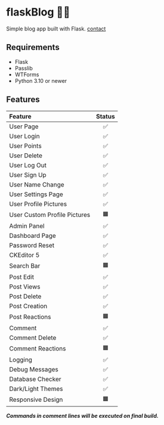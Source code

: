 # flaskBlog ✍🏻

Simple blog app built with Flask.
[contact](https://dogukanurker.com)

## Requirements

- Flask
- Passlib
- WTForms
- Python 3.10 or newer

## Features

| Feature                      | Status |
| :--------------------------- | :----: |
| User Page                    |   ✅   |
| User Login                   |   ✅   |
| User Points                  |   ✅   |
| User Delete                  |   ✅   |
| User Log Out                 |   ✅   |
| User Sign Up                 |   ✅   |
| User Name Change             |   ✅   |
| User Settings Page           |   ✅   |
| User Profile Pictures        |   ✅   |
| User Custom Profile Pictures |   🟧   |
| Admin Panel                  |   ✅   |
| Dashboard Page               |   ✅   |
| Password Reset               |   ✅   |
| CKEditor 5                   |   ✅   |
| Search Bar                   |   🟧   |
| Post Edit                    |   ✅   |
| Post Views                   |   ✅   |
| Post Delete                  |   ✅   |
| Post Creation                |   ✅   |
| Post Reactions               |   🟧   |
| Comment                      |   ✅   |
| Comment Delete               |   ✅   |
| Comment Reactions            |   🟧   |
| Logging                      |   ✅   |
| Debug Messages               |   ✅   |
| Database Checker             |   ✅   |
| Dark/Light Themes            |   ✅   |
| Responsive Design            |   🟧   |

**_Commands in comment lines will be executed on final build._**
